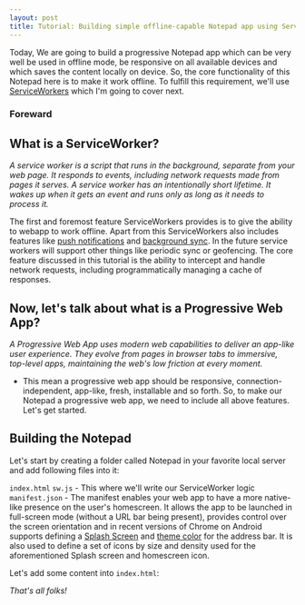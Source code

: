 ```yaml
---
layout: post
title: Tutorial: Building simple offline-capable Notepad app using ServiceWorker
---
```


Today, We are going to build a progressive Notepad app which can be very well be used in offline mode, be responsive on all available devices and which saves the content locally on device. So, the core functionality of this Notepad here is to make it work offline. To fulfill this requirement, we'll use [ServiceWorkers](https://developers.google.com/web/fundamentals/getting-started/primers/service-workers) which I'm going to cover next.

### Foreward

## What is a ServiceWorker?

_A service worker is a script that runs in the background, separate from your web page. It responds to events, including network requests made from pages it serves. A service worker has an intentionally short lifetime. It wakes up when it gets an event and runs only as long as it needs to process it._

The first and foremost feature ServiceWorkers provides is to give the ability to webapp to work offline. Apart from this ServiceWorkers also includes features like [push notifications](https://developers.google.com/web/updates/2015/03/push-notifications-on-the-open-web) and [background sync](https://developers.google.com/web/updates/2015/12/background-sync). In the future service workers will support other things like periodic sync or geofencing. The core feature discussed in this tutorial is the ability to intercept and handle network requests, including programmatically managing a cache of responses.

## Now, let's talk about what is a Progressive Web App?

_A Progressive Web App uses modern web capabilities to deliver an app-like user experience. They evolve from pages in browser tabs to immersive, top-level apps, maintaining the web's low friction at every moment._

- This mean a progressive web app should be responsive, connection-independent, app-like, fresh, installable and so forth. So, to make our Notepad a progressive web app, we need to include all above features. Let's get started.

## Building the Notepad

Let's start by creating a folder called Notepad in your favorite local server and add following files into it:

`index.html`
`sw.js` - This where we'll write our ServiceWorker logic
`manifest.json` - The manifest enables your web app to have a more native-like presence on the user's homescreen. It allows the app to be launched in full-screen mode (without a URL bar being present), provides control over the screen orientation and in recent versions of Chrome on Android supports defining a [Splash Screen](https://developers.google.com/web/updates/2015/10/splashscreen?hl=en) and [theme color](https://developers.google.com/web/updates/2014/11/Support-for-theme-color-in-Chrome-39-for-Android?hl=en) for the address bar. It is also used to define a set of icons by size and density used for the aforementioned Splash screen and homescreen icon.

Let's add some content into `index.html`:

<script src="https://gist.github.com/amitmerchant1990/e2d6fb2d92327fec9c7de85122a8137a.js"></script>

_That's all folks!_
